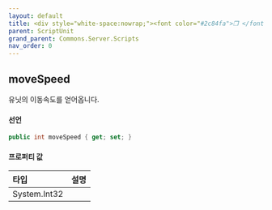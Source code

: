 ```yaml
---
layout: default
title: <div style="white-space:nowrap;"><font color="#2c84fa">❒ </font>moveSpeed</div>
parent: ScriptUnit
grand_parent: Commons.Server.Scripts
nav_order: 0
---
```


<!-- 아래로 편집 -->


## moveSpeed
유닛의 이동속도를 얻어옵니다.

#### 선언
```cs
public int moveSpeed { get; set; }
```

#### 프로퍼티 값

|타입|설명|
|:-|:-|
|System.Int32|	